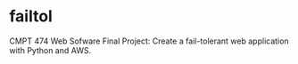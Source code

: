 # failtol
CMPT 474 Web Sofware Final Project: Create a fail-tolerant web application with Python and AWS.

